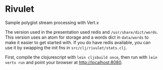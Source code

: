 # Rivulet 

Sample polyglot stream processing with Vert.x

The version used in the presentation used redis and
`/usr/share/dict/words`. This version uses an atom for storage and a
words dict in `data/words` to make it easier to get started with. If
you do have redis available, you can use it by swapping the init fns
in `src/clj/rivulet/stats.clj`.

First, compile the clojurescript with `lein cljsbuild once`, then run
with `lein vertx run` and point your browser at
<http://localhost:8080>.
